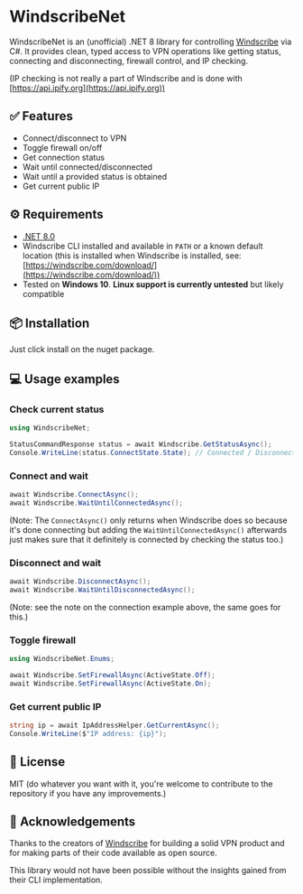 # WindscribeNet

WindscribeNet is an (unofficial) .NET 8 library for controlling [Windscribe](https://windscribe.com/) via C#.
It provides clean, typed access to VPN operations like getting status, connecting and disconnecting, firewall control, and IP checking.

(IP checking is not really a part of Windscribe and is done with [https://api.ipify.org](https://api.ipify.org))

## ✅ Features

- Connect/disconnect to VPN  
- Toggle firewall on/off  
- Get connection status  
- Wait until connected/disconnected
- Wait until a provided status is obtained  
- Get current public IP  

## ⚙️ Requirements

- [.NET 8.0](https://dotnet.microsoft.com/en-us/download)  
- Windscribe CLI installed and available in `PATH` or a known default location (this is installed when Windscribe is installed, see: [https://windscribe.com/download/](https://windscribe.com/download/)) 
- Tested on **Windows 10**. **Linux support is currently untested** but likely compatible  

## 📦 Installation

Just click install on the nuget package.

## 💻 Usage examples

### Check current status

```csharp
using WindscribeNet;

StatusCommandResponse status = await Windscribe.GetStatusAsync();
Console.WriteLine(status.ConnectState.State); // Connected / Disconnected
```

### Connect and wait

```csharp
await Windscribe.ConnectAsync();
await Windscribe.WaitUntilConnectedAsync();
```

(Note: The ```ConnectAsync()``` only returns when Windscribe does so because it's done connecting but adding the ```WaitUntilConnectedAsync()``` afterwards just makes sure that it definitely is connected by checking the status too.)

### Disconnect and wait

```csharp
await Windscribe.DisconnectAsync();
await Windscribe.WaitUntilDisconnectedAsync();
```

(Note: see the note on the connection example above, the same goes for this.)

### Toggle firewall

```csharp
using WindscribeNet.Enums;

await Windscribe.SetFirewallAsync(ActiveState.Off);
await Windscribe.SetFirewallAsync(ActiveState.On);
```

### Get current public IP

```csharp
string ip = await IpAddressHelper.GetCurrentAsync();
Console.WriteLine($"IP address: {ip}");
```

## 📖 License

MIT (do whatever you want with it, you're welcome to contribute to the repository if you have any improvements.)

## 🙏 Acknowledgements

Thanks to the creators of [Windscribe](https://windscribe.com/) for building a solid VPN product and for making parts of their code available as open source.  

This library would not have been possible without the insights gained from their CLI implementation.
